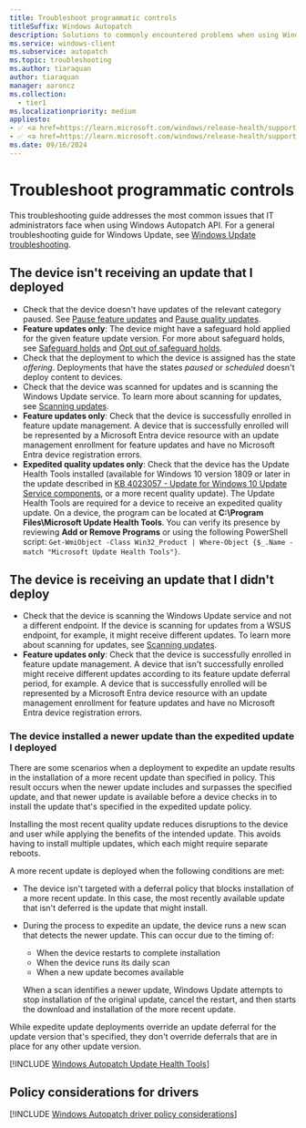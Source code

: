 ```yaml
---
title: Troubleshoot programmatic controls
titleSuffix: Windows Autopatch
description: Solutions to commonly encountered problems when using Windows Autopatch API.
ms.service: windows-client
ms.subservice: autopatch
ms.topic: troubleshooting
ms.author: tiaraquan
author: tiaraquan
manager: aaroncz
ms.collection:
  - tier1
ms.localizationpriority: medium
appliesto: 
- ✅ <a href=https://learn.microsoft.com/windows/release-health/supported-versions-windows-client target=_blank>Windows 11</a>
- ✅ <a href=https://learn.microsoft.com/windows/release-health/supported-versions-windows-client target=_blank>Windows 10</a>
ms.date: 09/16/2024
---
```


# Troubleshoot programmatic controls

This troubleshooting guide addresses the most common issues that IT administrators face when using Windows Autopatch API. For a general troubleshooting guide for Windows Update, see [Windows Update troubleshooting](/troubleshoot/windows-client/deployment/windows-update-issues-troubleshooting?toc=/windows/deployment/toc.json&bc=/windows/deployment/breadcrumb/toc.json).

## The device isn't receiving an update that I deployed

- Check that the device doesn't have updates of the relevant category paused. See [Pause feature updates](/windows/deployment/update/waas-configure-wufb) and [Pause quality updates](/windows/deployment/update/waas-configure-wufb).
- **Feature updates only**: The device might have a safeguard hold applied for the given feature update version. For more about safeguard holds, see [Safeguard holds](/windows/deployment/update/safeguard-holds) and [Opt out of safeguard holds](/windows/deployment/update/safeguard-opt-out).
- Check that the deployment to which the device is assigned has the state *offering*. Deployments that have the states *paused* or *scheduled* doesn't deploy content to devices.
- Check that the device was scanned for updates and is scanning the Windows Update service. To learn more about scanning for updates, see [Scanning updates](/windows/deployment/update/how-windows-update-works#scanning-updates).
- **Feature updates only**: Check that the device is successfully enrolled in feature update management. A device that is successfully enrolled will be represented by a Microsoft Entra device resource with an update management enrollment for feature updates and have no Microsoft Entra device registration errors.
- **Expedited quality updates only**: Check that the device has the Update Health Tools installed (available for Windows 10 version 1809 or later in the update described in [KB 4023057 - Update for Windows 10 Update Service components](https://support.microsoft.com/topic/kb4023057-update-for-windows-10-update-service-components-fccad0ca-dc10-2e46-9ed1-7e392450fb3a), or a more recent quality update). The Update Health Tools are required for a device to receive an expedited quality update. On a device, the program can be located at **C:\\Program Files\\Microsoft Update Health Tools**. You can verify its presence by reviewing **Add or Remove Programs** or using the following PowerShell script: `Get-WmiObject -Class Win32_Product | Where-Object {$_.Name -match "Microsoft Update Health Tools"}`.

## The device is receiving an update that I didn't deploy

- Check that the device is scanning the Windows Update service and not a different endpoint. If the device is scanning for updates from a WSUS endpoint, for example, it might receive different updates. To learn more about scanning for updates, see [Scanning updates](/windows/deployment/update/how-windows-update-works#scanning-updates).
- **Feature updates only**: Check that the device is successfully enrolled in feature update management. A device that isn't successfully enrolled might receive different updates according to its feature update deferral period, for example. A device that is successfully enrolled will be represented by a Microsoft Entra device resource with an update management enrollment for feature updates and have no Microsoft Entra device registration errors.

### The device installed a newer update than the expedited update I deployed

There are some scenarios when a deployment to expedite an update results in the installation of a more recent update than specified in policy. This result occurs when the newer update includes and surpasses the specified update, and that newer update is available before a device checks in to install the update that's specified in the expedited update policy.

Installing the most recent quality update reduces disruptions to the device and user while applying the benefits of the intended update. This avoids having to install multiple updates, which each might require separate reboots.

A more recent update is deployed when the following conditions are met:

- The device isn't targeted with a deferral policy that blocks installation of a more recent update. In this case, the most recently available update that isn't deferred is the update that might install.

- During the process to expedite an update, the device runs a new scan that detects the newer update. This can occur due to the timing of:
  - When the device restarts to complete installation
  - When the device runs its daily scan
  - When a new update becomes available

  When a scan identifies a newer update, Windows Update attempts to stop installation of the original update, cancel the restart, and then starts the download and installation of the more recent update.

While expedite update deployments override an update deferral for the update version that's specified, they don't override deferrals that are in place for any other update version.

<!--Using include for Update Health Tools log location-->
[!INCLUDE [Windows Autopatch Update Health Tools](../includes/windows-autopatch-update-health-tools-logs.md)]

## Policy considerations for drivers

<!--Using include for Policy considerations for drivers-->
[!INCLUDE [Windows Autopatch driver policy considerations](../includes/windows-autopatch-driver-policy-considerations.md)]

